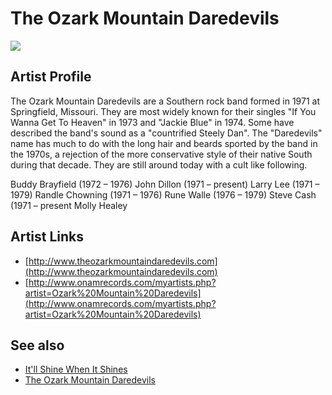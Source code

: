 # The Ozark Mountain Daredevils

![](../../asssets/artists/The_Ozark_Mountain_Daredevils.png)

## Artist Profile

The Ozark Mountain Daredevils are a Southern rock band formed in 1971 at Springfield, Missouri. They are most widely known for their singles "If You Wanna Get To Heaven" in 1973 and "Jackie Blue" in 1974. Some have described the band's sound as a "countrified Steely Dan".
The "Daredevils" name has much to do with the long hair and beards sported by the band in the 1970s, a rejection of the more conservative style of their native South during that decade. They are still around today with a cult like following. 

Buddy Brayfield (1972 – 1976)
John Dillon (1971 – present)
Larry Lee (1971 – 1979)
Randle Chowning (1971 – 1976)
Rune Walle (1976 – 1979)
Steve Cash (1971 – present
Molly Healey

## Artist Links

- [http://www.theozarkmountaindaredevils.com](http://www.theozarkmountaindaredevils.com)
- [http://www.onamrecords.com/myartists.php?artist=Ozark%20Mountain%20Daredevils](http://www.onamrecords.com/myartists.php?artist=Ozark%20Mountain%20Daredevils)


## See also

- [It'll Shine When It Shines](The_Ozark_Mountain_Daredevils-Itll_Shine_When_It_Shines.md)
- [The Ozark Mountain Daredevils](The_Ozark_Mountain_Daredevils-The_Ozark_Mountain_Daredevils.md)
